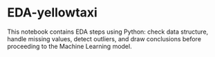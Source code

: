 # EDA-yellowtaxi
This notebook contains EDA steps using Python: check data structure, handle missing values, detect outliers, and draw conclusions before proceeding to the Machine Learning model.
